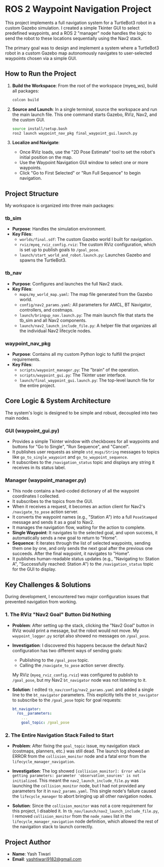 # ROS 2 Waypoint Navigation Project

This project implements a full navigation system for a TurtleBot3 robot in a custom Gazebo simulation. I created a simple Tkinter GUI to select predefined waypoints, and a ROS 2 "manager" node handles the logic to send the robot to these locations sequentially using the Nav2 stack.

The primary goal was to design and implement a system where a TurtleBot3 robot in a custom Gazebo map autonomously navigates to user-selected waypoints chosen via a simple GUI.

## How to Run the Project

1. **Build the Workspace**: From the root of the workspace (myeq_ws), build all packages:
   ```bash
   colcon build
   ```

2. **Source and Launch**: In a single terminal, source the workspace and run the main launch file. This one command starts Gazebo, RViz, Nav2, and the custom GUI.
   ```bash
   source install/setup.bash
   ros2 launch waypoint_nav_pkg final_waypoint_gui.launch.py
   ```

3. **Localize and Navigate**:
   - Once RViz loads, use the "2D Pose Estimate" tool to set the robot's initial position on the map.
   - Use the Waypoint Navigation GUI window to select one or more waypoints.
   - Click "Go to First Selected" or "Run Full Sequence" to begin navigation.

## Project Structure

My workspace is organized into three main packages:

### tb_sim

- **Purpose**: Handles the simulation environment.
- **Key Files**:
  - `worlds/final.sdf`: The custom Gazebo world I built for navigation.
  - `rviz/myeq_rviz_config.rviz`: The custom RViz configuration, which is set up to publish goals to `/goal_pose`.
  - `launch/start_world_and_robot.launch.py`: Launches Gazebo and spawns the TurtleBot3.

### tb_nav

- **Purpose**: Configures and launches the full Nav2 stack.
- **Key Files**:
  - `maps/my_world_map.yaml`: The map file generated from the Gazebo world.
  - `config/nav2_params.yaml`: All parameters for AMCL, BT Navigator, controllers, and costmaps.
  - `launch/bringup_nav.launch.py`: The main launch file that starts the tb_sim and all Nav2 components.
  - `launch/nav2_launch_include_file.py`: A helper file that organizes all the individual Nav2 lifecycle nodes.

### waypoint_nav_pkg

- **Purpose**: Contains all my custom Python logic to fulfill the project requirements.
- **Key Files**:
  - `scripts/waypoint_manager.py`: The "brain" of the operation.
  - `scripts/waypoint_gui.py`: The Tkinter user interface.
  - `launch/final_waypoint_gui.launch.py`: The top-level launch file for the entire project.

## Core Logic & System Architecture

The system's logic is designed to be simple and robust, decoupled into two main nodes.

### GUI (waypoint_gui.py)

- Provides a simple Tkinter window with checkboxes for all waypoints and buttons for "Go to Single", "Run Sequence", and "Cancel".
- It publishes user requests as simple `std_msgs/String` messages to topics like `go_to_single_waypoint` and `go_to_waypoint_sequence`.
- It subscribes to the `/navigation_status` topic and displays any string it receives in its status label.

### Manager (waypoint_manager.py)

- This node contains a hard-coded dictionary of all the waypoint coordinates I collected.
- It subscribes to the topics from the GUI.
- When it receives a request, it becomes an action client for Nav2's `/navigate_to_pose` action server.
- It converts the waypoint names (e.g., "Station A") into a full `PoseStamped` message and sends it as a goal to Nav2.
- It manages the navigation flow, waiting for the action to complete.
- **Single Waypoint**: It navigates to the selected goal, and upon success, it automatically sends a new goal to return to "Home".
- **Sequence**: It iterates through the list of selected waypoints, sending them one by one, and only sends the next goal after the previous one succeeds. After the final waypoint, it navigates to "Home".
- It publishes human-readable status updates (e.g., "Navigating to: Station A", "Successfully reached: Station A") to the `/navigation_status` topic for the GUI to display.

## Key Challenges & Solutions

During development, I encountered two major configuration issues that prevented navigation from working.

### 1. The RViz "Nav2 Goal" Button Did Nothing

- **Problem**: After setting up the stack, clicking the "Nav2 Goal" button in RViz would print a message, but the robot would not move. My `waypoint_logger.py` script also showed no messages on `/goal_pose`.

- **Investigation**: I discovered this happens because the default Nav2 configuration has two different ways of sending goals:
  - Publishing to the `/goal_pose` topic.
  - Calling the `/navigate_to_pose` action server directly.

  My RViz (`myeq_rviz_config.rviz`) was configured to publish to `/goal_pose`, but my Nav2 `bt_navigator` node was not listening to it.

- **Solution**: I edited `tb_nav/config/nav2_params.yaml` and added a single line to the `bt_navigator` parameters. This explicitly tells the `bt_navigator` to subscribe to the `/goal_pose` topic for goal requests:
  ```yaml
  bt_navigator:
    ros__parameters:
      ...
      goal_topic: /goal_pose
  ```

### 2. The Entire Navigation Stack Failed to Start

- **Problem**: After fixing the `goal_topic` issue, my navigation stack (costmaps, planners, etc.) was still dead. The launch log showed an ERROR from the `collision_monitor` node and a fatal error from the `lifecycle_manager_navigation`.

- **Investigation**: The log showed `[collision_monitor]: Error while getting parameters: parameter 'observation_sources' is not initialized`. This meant the `nav2_launch_include_file.py` was launching the `collision_monitor` node, but I had not provided any parameters for it in `nav2_params.yaml`. This single node's failure caused the `lifecycle_manager` to abort bringing up all other navigation nodes.

- **Solution**: Since the `collision_monitor` was not a core requirement for this project, I disabled it. In `tb_nav/launch/nav2_launch_include_file.py`, I removed `collision_monitor` from the `node_names` list in the `lifecycle_manager_navigation` node definition, which allowed the rest of the navigation stack to launch correctly.

## Project Author

- **Name**: Yash Tiwari
- **Email**: yashtiwari9182@gmail.com